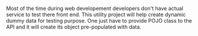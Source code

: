 Most of the time during web developement developers don't have actual service to test there front end. This utility project will help create dynamic dummy data for testing purpose. One just have to provide POJO class to the  API and it will create its object pre-populated with data.